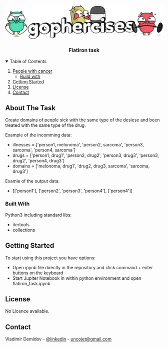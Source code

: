<br />
<p align="center">
  <a href="https://github.com/DemidovVladimir/flatiron">
    <img src="static/gophercises_logo.png" alt="Logo">
  </a>

  <h3 align="center">Flatiron task</h3>


<!-- TABLE OF CONTENTS -->
<details open="open">
  <summary>Table of Contents</summary>
  <ol>
    <li>
      <a href="#about-the-task">People with cancer</a>
      <ul>
        <li><a href="#built-with">Build with</a></li>
      </ul>
    </li>
    <li><a href="#getting-started">Getting Started</a></li>
    <li><a href="#license">License</a></li>
    <li><a href="#contact">Contact</a></li>
  </ol>
</details>



<!-- ABOUT THE TASK -->
## About The Task

Create domains of people sick with the same type of the desiese and been treated with the same type of the drug.

Example of the incomming data:
* illnesses = ['person1, melonoma', 'person2, sarcoma', 'person3, sarcoma', 'person4, sarcoma']
* drugs = ['person1, drug1', 'person2, drug2', 'person3, drug3', 'person3, drug2', 'person4, drug3']
* domains = ['melonoma, drug1', 'drug2, drug3, sarcoma', 'sarcoma, drug3']

Examle of the output data:
* [['person1'], ['person2', 'person3', 'person4'], ['person4']]


### Built With

Python3 including standard libs: 
* itertools
* collections


<!-- GETTING STARTED -->
## Getting Started

To start using this project you have options:
* Open ipynb file directly in the repository and click command + enter buttons on the keyboard
* Start Jupiter Notebook in within python environment and open flatiron_task.ipynb

<!-- LICENSE -->
## License

No Licence available.


<!-- CONTACT -->
## Contact

Vladimir Demidov - [@linkedin](https://www.linkedin.com/in/vladimir-demidov-germany/) - uncojet@gmail.com
